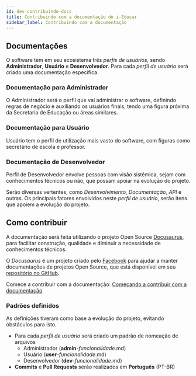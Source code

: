 ```yaml
---
id: dev-contribuindo-docs
title: Contribuindo com a documentação do i-Educar
sidebar_label: Contribuindo com a documentação
---
```


## Documentações

O software tem em seu ecosistema três *perfis de usuários*, sendo **Administrador**, **Usuário** e **Desenvolvedor**. Para cada *perfil de usuário* será criado uma documentação específica.

### Documentação para Administrador
O Administrador será o perfil que vai administrar o software, definindo regras de negócio e auxiliando os usuários finais, tendo uma figura próxima da Secretaria de Educação ou áreas similares.

### Documentação para Usuário
Usuário tem o perfil de utilização mais vasto do software, com figuras como secretário de escola e professor.

### Documentação de Desenvolvedor
Perfil de Desenvolvedor envolve pessoas com visão sistêmica, sejam com conhecimentos técnicos ou não, que possam apoiar na evolução do projeto.

Serão diversas vertentes, como *Desenvolvimento*, *Documentação*, *API* e outras. Os principais fatores envolvidos neste *perfil de usuário*, serão itens que apoiem a evolução do projeto.

## Como contribuir

A documentação será feita utilizando o projeto Open Source [Docusaurus](https://docusaurus.io/), para facilitar construção, qualidade e diminuir a necessidade de conhecimentos técnicos.

O *Docusaurus* é um projeto criado pelo [Facebook](https://opensource.fb.com/) para ajudar a manter documentações de projetos Open Source, que está disponível em seu [repositório no GitHub](https://github.com/facebook/Docusaurus).

Comece a contribuir com a documentação: [Começando a contribuir com a documentação](dev-comecando-contribuir-docs.md)

### Padrões definidos

As definições tiveram como base a evolução do projeto, evitando obstáculos para isto.

- Para cada *perfil de usuário* será criado um padrão de nomeação de arquivos
    - Administrador (**admin**-*funcionalidade*.md)
    - Usuário (**user**-*funcionalidade*.md)
    - Desenvolvedor (**dev**-*funcionalidade*.md)
- **Commits** e **Pull Requests** serão realizados em **Português** (PT-BR)